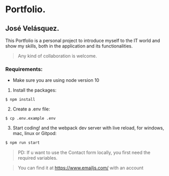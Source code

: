 # Portfolio.
## José Velásquez.

This Portfolio is a personal project to introduce myself to the IT world and show my skills, both in the application and its functionalities.

> Any kind of collaboration is welcome.

### Requirements:
- Make sure you are using node version 10

1. Install the packages:
```
$ npm install
```
2. Create a .env file:
```
$ cp .env.example .env
```
3. Start coding! and the webpack dev server with live reload, for windows, mac, linux or Gitpod:

```bash
$ npm run start
```

> PD: If u want to use the Contact form locally, you first need the required variables.

> You can find it at https://www.emailjs.com/ with an account